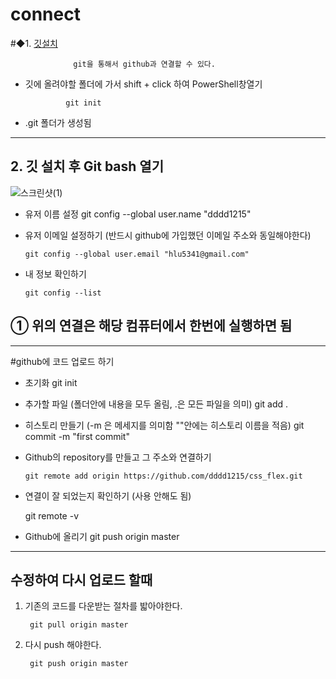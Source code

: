 # connect

#◆1. [깃설치](https://git-scm.com/download/win)

                  git을 통해서 github과 연결할 수 있다.
                  
   - 깃에 올려야할 폴더에 가서 shift + click 하여 PowerShell창열기

                  git init
                  
   - .git 폴더가 생성됨
------------------------------------
## 2. 깃 설치 후 Git bash 열기

![스크린샷(1)](https://user-images.githubusercontent.com/129017020/235418260-685d8b10-581b-4ba7-8681-89c87916872f.png)

* 유저 이름 설정
                  git config --global user.name "dddd1215"

* 유저 이메일 설정하기 (반드시 github에 가입했던 이메일 주소와 동일해야한다)

      git config --global user.email "hlu5341@gmail.com"
      
* 내 정보 확인하기
 
      git config --list
      
## ① 위의 연결은 해당 컴퓨터에서 한번에 실행하면 됨
------------------------------------------------------
#github에 코드 업로드 하기

  * 초기화
        git init
  * 추가할 파일 (폴더안에 내용을 모두 올림, .은 모든 파일을 의미)
        git add .
  * 히스토리 만들기 (-m 은 메세지를 의미함 ""안에는 히스토리 이름을 적음)
        git commit -m "first commit"
        
  * Github의 repository를 만들고 그 주소와 연결하기
  
        git remote add origin https://github.com/dddd1215/css_flex.git
        
  * 연결이 잘 되었는지 확인하기 (사용 안해도 됨)
       
       git remote -v
       
  * Github에 올리기
        git push origin master
        
-----------------------------------------------------------

## 수정하여 다시 업로드 할때

1. 기존의 코드를 다운받는 절차를 밟아야한다.

        git pull origin master
      
2. 다시 push 해야한다.

        git push origin master
